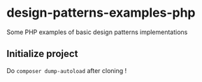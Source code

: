 # design-patterns-examples-php
Some PHP examples of basic design patterns implementations

## Initialize project
Do ```composer dump-autoload``` after cloning !

